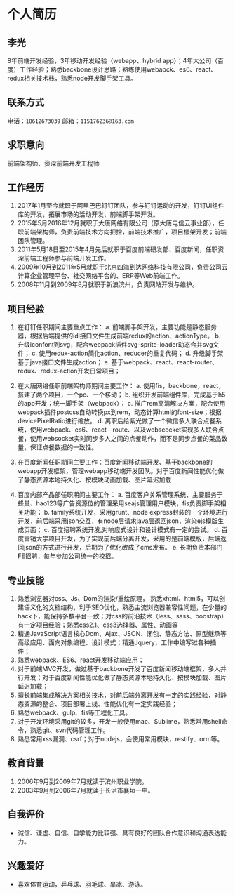 # 个人简历

## **李光**
8年前端开发经验，3年移动开发经验（webapp、hybrid app）；4年大公司（百度）工作经验；熟悉backbone设计思路；熟练使用webapck、es6、react、redux相关技术栈，熟悉node开发脚手架工具。

## **联系方式**
电话：`18612673039`
邮箱：`115176236@163.com`

## **求职意向**
前端架构师、资深前端开发工程师

## **工作经历**
1. 2017年1月至今就职于阿里巴巴钉钉团队，参与钉钉运动的开发，钉钉UI组件库的开发，拓展市场的活动开发，前端脚手架开发。
2. 2015年5月2016年12月就职于大唐网络有限公司（原大唐电信云事业部），任职前端架构师，负责前端技术方向把控，前端技术推广，项目框架开发；前端团队管理。
3. 2011年5月18日至2015年4月先后就职于百度前端研发部、百度新闻，任职资深前端工程师参与前端开发工作。
4. 2009年10月到2011年5月就职于北京四海到达网络科技有限公司，负责公司云计算企业管理平台、社交网络平台的、ERP等Web前端工作。
5. 2008年11月到2009年8月就职于新浪滨州，负责网站开发与维护。

## **项目经验**

1. 在钉钉任职期间主要重点工作：
	a. 前端脚手架开发，主要功能是静态服务器，根据后端提供的idl接口文件生成前端redux的action、actionType。
	b. 升级iconfont到svg，配合webpack插件svg-sprite-loader动态合并svg文件；
	c. 使用redux-action简化action、reducer的重复代码；
	d. 升级脚手架基于java接口文件生成action；
	e. 基于webpack、react、react-router、redux、redux-action开发日常项目；

2. 在大唐网络任职前端架构师期间主要工作：
	a. 使用fis，backbone，react，搭建了两个项目，一个pc、一个移动；
	b. 组织开发前端组件库，完成基于h5的app开发；统一脚手架（webpack）；
	c. 推广rem高清解决方案，配合使用webpack插件postcss自动转换px到rem，动态计算html的font-size；根据devicePixelRatio进行缩放。
	d. 离职后给紫光做了一个微信多人联合点餐系统，使用webpack、es6、react－route、以及webscocket实现多人联合点餐，使用websocket实时同步多人之间的点餐动作，而不是同步点餐的菜品数量，保证点餐数据的一致性。
2. 在百度新闻任职期间主要工作：百度新闻移动端开发、基于backbone的webapp开发框架，管理webapp移动端开发团队。对于百度新闻性能优化做了静态资源本地持久化、按模块动画加载、图片延迟加载
3. 百度内部产品部任职期间主要工作：
	a. 百度客户关系管理系统，主要服务于蜂巢、hao123等广告资源位的管理采用seajs管理用户模块，fis负责脚手架相关功能；
	b. family系统开发，采用grunt、node express封装的一个环境进行开发，前后端采用json交互，有node层请求java层返回json，渲染ejs模版生成页面；
	c. 百度招聘系统开发,对响应式设计和设计模式有一定的尝试。 
	d. 百度营销大学项目开发，为了实现前后端分离开发，采用的是前端模版，后端返回json的方式进行开发，后期为了优化改成了cms发布。
	e. 长期负责本部门FE招聘，每年参加公司统一的校招。

## **专业技能**
1. 熟悉浏览器对css、Js、Dom的渲染/重绘原理， 熟悉xhtml、html5，可以创建语义化的文档结构，利于SEO优化，熟悉主流浏览器兼容性问题，在少量的hack下，能保持多数平台一致；对css的前沿技术（less、sass、boostrap）有一定项目经验；熟悉css2.1、css3选择器、属性、动画等
2. 精通JavaScript语言核心Dom、Ajax、JSON、闭包、静态方法、原型继承等高级应用、面向对象编程、设计模式；精通Jquery，工作中编写过各种插件；
3. 熟悉webpack、ES6、react开发移动端应用；
4. 对于前端MVC开发，做过基于backbone开发了百度新闻移动端框架，多人并行开发；对于百度新闻性能优化做了静态资源本地持久化、按模块加载、图片延迟加载；
5. 擅长前端集成解决方案相关技术，对前后端分离开发有一定的实践经验，对静态资源的整合、项目部署上线、性能优化有一定实践经验；
6. 熟悉webpack、gulp、fis等工程化工具。
7. 对于开发环境采用git的较多，开发一般使用mac、Sublime，熟悉常用shell命令，熟悉git、svn代码管理工作。
8. 熟悉常用xss漏洞、csrf；对于nodejs，会使用常用模块，restify、orm等。

## **教育背景**
1. 2006年9月到2009年7月就读于滨州职业学院。
2. 2003年9月到2006年7月就读于长治市襄垣一中。

## **自我评价**
* 诚信、谦虚、自信、自学能力比较强、具有良好的团队合作意识和沟通表达能力。

## **兴趣爱好**
* 喜欢体育运动，乒乓球、羽毛球、旱冰、游泳。
